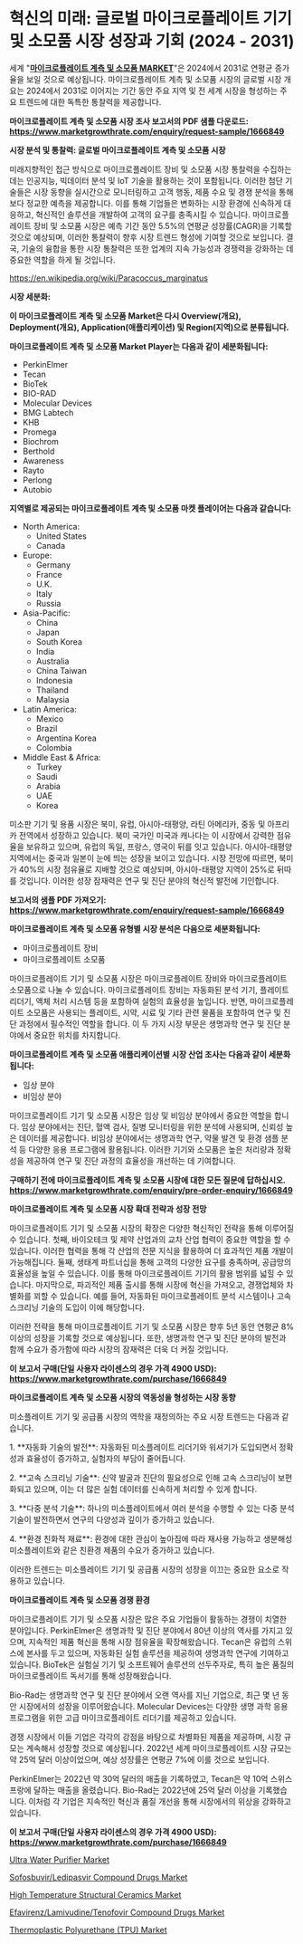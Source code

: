<p><h1>혁신의 미래: 글로벌 마이크로플레이트 기기 및 소모품 시장 성장과 기회 (2024 - 2031)</h1></p><p>세계 "<strong><a href="https://www.marketgrowthrate.com/microplate-instrumentation-and-supplies-r1666849">마이크로플레이트 계측 및 소모품 MARKET</a></strong>"은 2024에서 2031로 연평균 증가율을 보일 것으로 예상됩니다. 마이크로플레이트 계측 및 소모품 시장의 글로벌 시장 개요는 2024에서 2031로 이어지는 기간 동안 주요 지역 및 전 세계 시장을 형성하는 주요 트렌드에 대한 독특한 통찰력을 제공합니다.</p>
<p><strong>마이크로플레이트 계측 및 소모품 시장 조사 보고서의 PDF 샘플 다운로드: <a href="https://www.marketgrowthrate.com/enquiry/request-sample/1666849">https://www.marketgrowthrate.com/enquiry/request-sample/1666849</a></strong></p>
<p><strong>시장 분석 및 통찰력: 글로벌 마이크로플레이트 계측 및 소모품 시장</strong></p>
<p><p>미래지향적인 접근 방식으로 마이크로플레이트 장비 및 소모품 시장 통찰력을 수집하는 데는 인공지능, 빅데이터 분석 및 IoT 기술을 활용하는 것이 포함됩니다. 이러한 첨단 기술들은 시장 동향을 실시간으로 모니터링하고 고객 행동, 제품 수요 및 경쟁 분석을 통해 보다 정교한 예측을 제공합니다. 이를 통해 기업들은 변화하는 시장 환경에 신속하게 대응하고, 혁신적인 솔루션을 개발하여 고객의 요구를 충족시킬 수 있습니다. 마이크로플레이트 장비 및 소모품 시장은 예측 기간 동안 5.5%의 연평균 성장률(CAGR)을 기록할 것으로 예상되며, 이러한 통찰력이 향후 시장 트렌드 형성에 기여할 것으로 보입니다. 결국, 기술의 융합을 통한 시장 통찰력은 또한 업계의 지속 가능성과 경쟁력을 강화하는 데 중요한 역할을 하게 될 것입니다.</p></p>
<p><a href="%7CAUTHORITHY_DOMAIN_URL%7C">https://en.wikipedia.org/wiki/Paracoccus_marginatus</a></p>
<p><strong>시장 세분화:</strong></p>
<p><strong>이 마이크로플레이트 계측 및 소모품 Market은 다시 Overview(개요), Deployment(개요), Application(애플리케이션) 및 Region(지역)으로 분류됩니다.</strong></p>
<p><strong>마이크로플레이트 계측 및 소모품 Market Player는 다음과 같이 세분화됩니다:</strong></p>
<p><ul><li>PerkinElmer</li><li>Tecan</li><li>BioTek</li><li>BIO-RAD</li><li>Molecular Devices</li><li>BMG Labtech</li><li>KHB</li><li>Promega</li><li>Biochrom</li><li>Berthold</li><li>Awareness</li><li>Rayto</li><li>Perlong</li><li>Autobio</li></ul></p>
<p><strong>지역별로 제공되는 마이크로플레이트 계측 및 소모품 마켓 플레이어는 다음과 같습니다:</strong></p>
<p><ul>
    <li>
        North America:
        <ul>
            <li>United States</li>
            <li>Canada</li>
        </ul>
    </li>
    <li>
        Europe:
        <ul>
            <li>Germany</li>
            <li>France</li>
            <li>U.K.</li>
            <li>Italy</li>
            <li>Russia</li>
        </ul>
    </li>
    <li>
        Asia-Pacific:
        <ul>
            <li>China</li>
            <li>Japan</li>
            <li>South Korea</li>
            <li>India</li>
            <li>Australia</li>
            <li>China Taiwan</li>
            <li>Indonesia</li>
            <li>Thailand</li>
            <li>Malaysia</li>
        </ul>
    </li>
    <li>
        Latin America:
        <ul>
            <li>Mexico</li>
            <li>Brazil</li>
            <li>Argentina Korea</li>
            <li>Colombia</li>
        </ul>
    </li>
    <li>
        Middle East & Africa:
        <ul>
            <li>Turkey</li>
            <li>Saudi</li>
            <li>Arabia</li>
            <li>UAE</li>
            <li>Korea</li>
        </ul>
    </li>
    </ul></p>
<p><p>미소판 기기 및 용품 시장은 북미, 유럽, 아시아-태평양, 라틴 아메리카, 중동 및 아프리카 전역에서 성장하고 있습니다. 북미 국가인 미국과 캐나다는 이 시장에서 강력한 점유율을 보유하고 있으며, 유럽의 독일, 프랑스, 영국이 뒤를 잇고 있습니다. 아시아-태평양 지역에서는 중국과 일본이 눈에 띄는 성장을 보이고 있습니다. 시장 전망에 따르면, 북미가 40%의 시장 점유율로 지배할 것으로 예상되며, 아시아-태평양 지역이 25%로 뒤따를 것입니다. 이러한 성장 잠재력은 연구 및 진단 분야의 혁신적 발전에 기인합니다.</p></p>
<p><strong>보고서의 샘플 PDF 가져오기: <a href="https://www.marketgrowthrate.com/enquiry/request-sample/1666849">https://www.marketgrowthrate.com/enquiry/request-sample/1666849</a></strong></p>
<p><strong>마이크로플레이트 계측 및 소모품 유형별 시장 분석은 다음으로 세분화됩니다:</strong></p>
<p><ul><li>마이크로플레이트 장비</li><li>마이크로플레이트 소모품</li></ul></p>
<p><p>마이크로플레이트 기기 및 소모품 시장은 마이크로플레이트 장비와 마이크로플레이트 소모품으로 나눌 수 있습니다. 마이크로플레이트 장비는 자동화된 분석 기기, 플레이트 리더기, 액체 처리 시스템 등을 포함하여 실험의 효율성을 높입니다. 반면, 마이크로플레이트 소모품은 사용되는 플레이트, 시약, 시료 및 기타 관련 물품을 포함하여 연구 및 진단 과정에서 필수적인 역할을 합니다. 이 두 가지 시장 부문은 생명과학 연구 및 진단 분야에서 중요한 위치를 차지합니다.</p></p>
<p><strong>마이크로플레이트 계측 및 소모품 애플리케이션별 시장 산업 조사는 다음과 같이 세분화됩니다:</strong></p>
<p><ul><li>임상 분야</li><li>비임상 분야</li></ul></p>
<p><p>마이크로플레이트 기기 및 소모품 시장은 임상 및 비임상 분야에서 중요한 역할을 합니다. 임상 분야에서는 진단, 혈액 검사, 질병 모니터링을 위한 분석에 사용되며, 신뢰성 높은 데이터를 제공합니다. 비임상 분야에서는 생명과학 연구, 약물 발견 및 환경 샘플 분석 등 다양한 응용 프로그램에 활용됩니다. 이러한 기기와 소모품은 높은 처리량과 정확성을 제공하여 연구 및 진단 과정의 효율성을 개선하는 데 기여합니다.</p></p>
<p><strong>구매하기 전에 마이크로플레이트 계측 및 소모품 시장에 대한 모든 질문에 답하십시오. <a href="https://www.marketgrowthrate.com/enquiry/pre-order-enquiry/1666849">https://www.marketgrowthrate.com/enquiry/pre-order-enquiry/1666849</a></strong></p>
<p><strong>마이크로플레이트 계측 및 소모품 시장 확대 전략과 성장 전망</strong></p>
<p><p>마이크로플레이트 기기 및 소모품 시장의 확장은 다양한 혁신적인 전략을 통해 이루어질 수 있습니다. 첫째, 바이오테크 및 제약 산업과의 교차 산업 협력이 중요한 역할을 할 수 있습니다. 이러한 협력을 통해 각 산업의 전문 지식을 활용하여 더 효과적인 제품 개발이 가능해집니다. 둘째, 생태계 파트너십을 통해 고객의 다양한 요구를 충족하며, 공급망의 효율성을 높일 수 있습니다. 이를 통해 마이크로플레이트 기기의 활용 범위를 넓힐 수 있습니다. 마지막으로, 파괴적인 제품 출시를 통해 시장에 혁신을 가져오고, 경쟁업체와 차별화를 꾀할 수 있습니다. 예를 들어, 자동화된 마이크로플레이트 분석 시스템이나 고속 스크리닝 기술의 도입이 이에 해당합니다.</p><p>이러한 전략을 통해 마이크로플레이트 기기 및 소모품 시장은 향후 5년 동안 연평균 8% 이상의 성장을 기록할 것으로 예상됩니다. 또한, 생명과학 연구 및 진단 분야의 발전과 함께 수요가 증가함에 따라 시장의 잠재력은 더욱 더 커질 것입니다.</p></p>
<p><strong>이 보고서 구매(단일 사용자 라이센스의 경우 가격 4900 USD): <a href="https://www.marketgrowthrate.com/purchase/1666849">https://www.marketgrowthrate.com/purchase/1666849</a></strong></p>
<p><strong>마이크로플레이트 계측 및 소모품 시장의 역동성을 형성하는 시장 동향</strong></p>
<p><p>미소플레이트 기기 및 공급품 시장의 역학을 재정의하는 주요 시장 트렌드는 다음과 같습니다.</p><p>1. **자동화 기술의 발전**: 자동화된 미소플레이트 리더기와 워셔기가 도입되면서 정확성과 효율성이 증가하고, 실험자의 부담이 줄어듭니다.</p><p>2. **고속 스크리닝 기술**: 신약 발굴과 진단의 필요성으로 인해 고속 스크리닝이 보편화되고 있으며, 이는 더 많은 실험 데이터를 신속하게 처리할 수 있게 합니다.</p><p>3. **다중 분석 기술**: 하나의 미소플레이트에서 여러 분석을 수행할 수 있는 다중 분석 기술이 발전하면서 연구의 다양성과 깊이가 증가하고 있습니다.</p><p>4. **환경 친화적 재료**: 환경에 대한 관심이 높아짐에 따라 재사용 가능하고 생분해성 미소플레이트와 같은 친환경 제품의 수요가 증가하고 있습니다.</p><p>이러한 트렌드는 미소플레이트 기기 및 공급품 시장의 성장을 이끄는 중요한 요소로 작용하고 있습니다.</p></p>
<p><strong>마이크로플레이트 계측 및 소모품 경쟁 환경</strong></p>
<p><p>마이크로플레이트 기기 및 소모품 시장은 많은 주요 기업들이 활동하는 경쟁이 치열한 분야입니다. PerkinElmer은 생명과학 및 진단 분야에서 80년 이상의 역사를 가지고 있으며, 지속적인 제품 혁신을 통해 시장 점유율을 확장해왔습니다. Tecan은 유럽의 스위스에 본사를 두고 있으며, 자동화된 실험 솔루션을 제공하여 생명과학 연구에 기여하고 있습니다. BioTek은 실험실 기기 및 소프트웨어 솔루션의 선두주자로, 특히 높은 품질의 마이크로플레이트 독서기를 통해 성장해왔습니다.</p><p>Bio-Rad는 생명과학 연구 및 진단 분야에서 오랜 역사를 지닌 기업으로, 최근 몇 년 동안 시장에서의 성장을 이루어왔습니다. Molecular Devices는 다양한 생명 과학 응용 프로그램을 위한 고급 마이크로플레이트 리더기를 제공하고 있습니다.</p><p>경쟁 시장에서 이들 기업은 각각의 강점을 바탕으로 차별화된 제품을 제공하며, 시장 규모는 계속해서 성장할 것으로 예상됩니다. 2022년 세계 마이크로플레이트 시장 규모는 약 25억 달러 이상이었으며, 예상 성장률은 연평균 7%에 이를 것으로 보입니다.</p><p>PerkinElmer는 2022년 약 30억 달러의 매출을 기록하였고, Tecan은 약 10억 스위스 프랑에 달하는 매출을 올렸습니다. Bio-Rad는 2022년에 25억 달러 이상을 기록했습니다. 이처럼 각 기업은 지속적인 혁신과 품질 개선을 통해 시장에서의 위상을 강화하고 있습니다.</p></p>
<p><strong>이 보고서 구매(단일 사용자 라이센스의 경우 가격 4900 USD): <a href="https://www.marketgrowthrate.com/purchase/1666849">https://www.marketgrowthrate.com/purchase/1666849</a></strong></p>
<p><p><a href="https://medium.com/@grantdupreehq/ultra-water-purifier-market-trends-and-analysis-opportunities-and-challenges-for-future-growth-1c15973f392e">Ultra Water Purifier Market</a></p><p><a href="https://github.com/abbislposival/Market-Research-Report-List-1/blob/main/sofosbuvirledipasvir-compound-drugs-market.md">Sofosbuvir/Ledipasvir Compound Drugs Market</a></p><p><a href="https://issuu.com/reportprime-2/docs/high-temperature-structural-ceramic_7347279acf2597">High Temperature Structural Ceramics Market</a></p><p><a href="https://github.com/DixieGrimes/Market-Research-Report-List-1/blob/main/efavirenzlamivudinetenofovir-compound-drugs-market.md">Efavirenz/Lamivudine/Tenofovir Compound Drugs Market</a></p><p><a href="https://issuu.com/reportprime-2/docs/thermoplastic-polyurethane-tpu-mark_63dec159c9d834">Thermoplastic Polyurethane (TPU) Market</a></p></p>